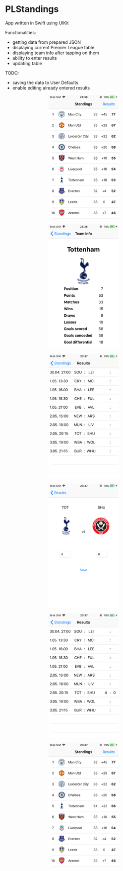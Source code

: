 # PLStandings
App written in Swift using UIKit

Functionalities:
- getting data from prepared JSON
- displaying current Premier League table 
- displaying team info after tapping on them
- ability to enter results
- updating table

TODO:
 - saving the data to User Defaults
 - enable editing already entered results

<p align="center"><img src="screens/pl1.PNG" witdh="200" height="400" alt=""></p>
<p align="center"><img src="screens/pl2.PNG" witdh="200" height="400" alt=""></p>
<p align="center"><img src="screens/pl3.PNG" witdh="200" height="400" alt=""></p>
<p align="center"><img src="screens/pl4.PNG" witdh="200" height="400" alt=""></p>
<p align="center"><img src="screens/pl5.PNG" witdh="200" height="400" alt=""></p>
<p align="center"><img src="screens/pl6.PNG" witdh="200" height="400" alt=""></p>
